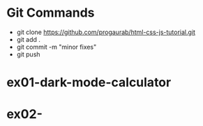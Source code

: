 # Git Commands
- git clone https://github.com/progaurab/html-css-js-tutorial.git
- git add .
- git commit -m "minor fixes"
- git push



# ex01-dark-mode-calculator
# ex02-